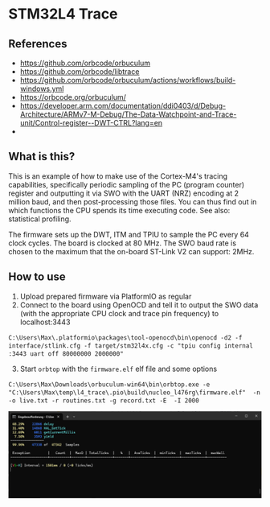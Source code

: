 # STM32L4 Trace

## References
* https://github.com/orbcode/orbuculum
* https://github.com/orbcode/libtrace
* https://github.com/orbcode/orbuculum/actions/workflows/build-windows.yml
* https://orbcode.org/orbuculum/
* https://developer.arm.com/documentation/ddi0403/d/Debug-Architecture/ARMv7-M-Debug/The-Data-Watchpoint-and-Trace-unit/Control-register--DWT-CTRL?lang=en
* 

## What is this?

This is an example of how to make use of the Cortex-M4's tracing capabilities, specifically periodic sampling of the PC (program counter) register and outputting it via SWO with the UART (NRZ) encoding at 2 million baud, and then post-processing those files. You can thus find out in which functions the CPU spends its time executing code. See also: statistical profiling.

The firmware sets up the DWT, ITM and TPIU to sample the PC every 64 clock cycles. The board is clocked at 80 MHz. The SWO baud rate is chosen to the maximum that the on-board ST-Link V2 can support: 2MHz.

## How to use

1. Upload prepared firmware via PlatformIO as regular
2. Connect to the board using OpenOCD and tell it to output the SWO data (with the appropriate CPU clock and trace pin frequency) to localhost:3443
```
C:\Users\Max\.platformio\packages\tool-openocd\bin\openocd -d2 -f interface/stlink.cfg -f target/stm32l4x.cfg -c "tpiu config internal :3443 uart off 80000000 2000000"
```
3. Start `orbtop` with the `firmware.elf` elf file and some options

```
C:\Users\Max\Downloads\orbuculum-win64\bin\orbtop.exe -e "C:\Users\Max\temp\l4_trace\.pio\build\nucleo_l476rg\firmware.elf"  -n -o live.txt -r routines.txt -g record.txt -E  -I 2000
```

![orbtop](orbtop.png)
